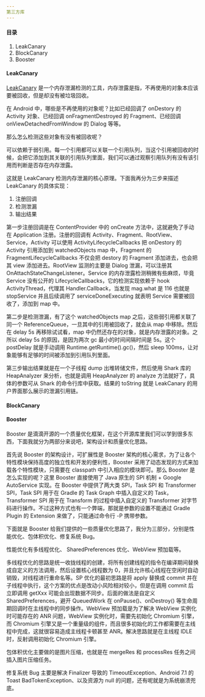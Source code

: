 ```yaml
---
第三方库
---
```


#### 目录

1. LeakCanary
2. BlockCanary
2. Booster

#### LeakCanary

[LeakCanary](https://github.com/square/leakcanary/) 是一个内存泄漏检测的工具，内存泄露是指，不再使用的对象本应该要被回收，但是却没有被垃圾回收。

在 Android 中，哪些是不再使用的对象呢？比如已经回调了 onDestory 的 Activity 对象、已经回调 onFragmentDestroyed 的 Fragment、已经回调 onViewDetachedFromWindow 的 Dialog 等等。

那么怎么检测这些对象有没有被回收呢？

可以依赖于弱引用。每一个引用都可以关联一个引用队列，当这个引用被回收的时候，会把它添加到其关联的引用队列里面，我们可以通过观察引用队列有没有该引用而判断是否存在内存泄露。

这就是 LeakCanary 检测内存泄漏的核心原理。下面我再分为三步来描述 LeakCanary 的具体实现：

1. 注册回调
2. 检测泄漏
3. 输出结果

第一步注册回调是在 ContentProvider 中的 onCreate 方法中，这就避免了手动在 Application 注册。注册的回调有 Activity、Fragment、RootView、Service，Activity 可以使用 ActivityLifecycleCallbacks 把 onDestory 的 Activity 引用添加到 watchedObjects map 中，Fragment 的 FragmentLifecycleCallbacks 不仅会把 destory 的 Fragment 添加进去，也会把其 view 添加进去。RootView 监测的主要是 Dialog 泄漏，可以注册其 OnAttachStateChangeListener。Service 的内存泄露检测稍微有些麻烦，毕竟 Service 没有公开的 LifecycleCallbacks，它的检测实现依赖于 hook ActivityThread，代理其 Handler.Callback，当发现 mag.what 是 116 也就是 stopService 并且后续调用了 serviceDoneExecuting 就表明 Service 需要被回收了，添加到 map 中。

第二步是检测泄漏，有了这个 watchedObjects map 之后，这些弱引用都关联了同一个 ReferenceQueue，一旦其中的引用被回收了，就会从 map 中移除。然后在 delay 5s 再移除试试看，map 中仍然还存在的对象，就是内存泄露的对象。之所以 delay 5s 的原因，是因为两次 gc 最小的时间间隔时间是 5s。这个 postDelay 就是手动调用 Runtime.getRuntime().gc()，然后 sleep 100ms，让对象能够有足够的时间被添加到引用队列里面。

第三步输出结果就是在一个子线程 dump 出堆转储文件，然后使用 Shark 库的 HeapAnalyzer 来分析，也就是调用 HeapAnalyzer 的 analyze 方法就好了，具体的参数可从 Shark 的命令行库中获取。结果的 toString 就是 LeakCanary 的用户界面那么展示的泄漏引用链。

#### BlockCanary



#### Booster

Booster 是滴滴开源的一个质量优化框架，在这个开源库里我们可以学到很多东西，下面我就分为两部分来说吧，架构设计和质量优化思路。

首先说 Booster 的架构设计，可扩展性是 Booster 架构的核心需求，为了让各个特性模块保持高度的独立性和开发的便利性，Booster 采用了动态发现的方式来加载各个特性模块，只需要在 classpath 中引入相应的模块即可。那么 Booster 是怎么实现的呢？这里 Booster 直接使用了 Java 原生的 SPI 机制 + Google AutoService 实现。在 Booster 中提供了两大类 SPI，Task SPI 和 Transformer SPI，Task SPI 用于在 Gradle 的 Task Graph 中插入自定义的 Task，Transformer SPI 用于在 Transform 的过程中插入自定义的 Transformer 对字节码进行操作。不过这种方式也有一个弊端，那就是参数的设置不能通过 Gradle Plugin 的 Extension 来做了，只能通过命令行 -P 携带参数。

下面就是 Booster 给我们提供的一些质量优化思路了，我分为三部分，分别是性能优化、包体积优化、修复系统 Bug。

性能优化有多线程优化、 SharedPreferences 优化、WebView 预加载等。

多线程优化的思路是统一收拢线程的创建，将所有创建线程的指令在编译期间替换成自定义的方法调用，然后设置核心线程数为 0，并且允许核心线程在空闲时自动销毁，对线程进行重命名等。SP 优化的最初思路是将 apply 替换成 commit 并在子线程中执行，这个方案的优点是改动小风险相对较小，但是在调用 commit 后立即调用 getXxx 可能会出现数据不同步。后面的做法是自定义 SharedPreferences，避开 QueuedWork 在 onPause()、onDestroy() 等生命周期回调时在主线程中的同步操作。WebView 预加载是为了解决 WebView 实例化时可能存在的 ANR 问题，WebView 实例化时，需要先初始化 Chromium 引擎，而 Chromium 引擎又是一个重量级的组件，而且很多初始化的工作都需要在主线程中完成，这就很容易造成主线程卡顿甚至 ANR。解决思路就是在主线程 IDLE 时，反射调用初始化 Chromium 引擎。

包体积优化主要做的是图片压缩，也就是在 mergeRes 和 processRes 任务之间插入图片压缩任务。

修复系统 Bug 主要是解决 Finalizer 导致的 TimeoutException、Android 7.1 的 Toast BadTokenException、以及资源为 null 的问题，还有呢就是为系统崩溃兜底。



